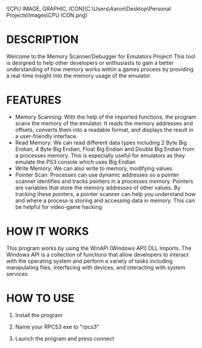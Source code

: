 ![CPU IMAGE, GRAPHIC, ICON](C:\Users\Aaron\Desktop\Personal Projects\Images\CPU ICON.png)

# DESCRIPTION

Welcome to the Memory Scanner/Debugger for Emulators Project! This tool is designed to help other developers or enthusiasts to gain a better understanding of how memory works within a games process by providing a real-time insight into the memory usage of the emulator

# FEATURES

- Memory Scanning: With the help of the imported functions, the program scans the memory of the emulator. It reads the memory addresses and offsets, converts them into a readable format, and displays the result in a user-friendly interface.
- Read Memory: We can read different data types including 2 Byte Big Endian, 4 Byte Big Endian, Float Big Endian and Double Big Endian from a processes memory. This is especially useful for emulators as they emulate the PS3 console which uses Big Endian
- Write Memory: We can also write to memory, modifying values
- Pointer Scan: Processes can use dynamic addresses so a pointer scanner identifies and tracks pointers in a processes memory. Pointers are variables that store the memory addresses of other values. By tracking these pointers, a pointer scanner can help you understand how and where a process is storing and accessing data in memory. This can be helpful for video-game hacking

# HOW IT WORKS

This program works by using the WinAPI (Windows API) DLL Imports. The Windows API is a collection of functions that allow developers to interact with the operating system and perform a variety of tasks including manipulating files, interfacing with devices, and interacting with system services

# HOW TO USE

1. Install the program

2. Name your RPCS3 exe to "rpcs3"

3. Launch the program and press connect
